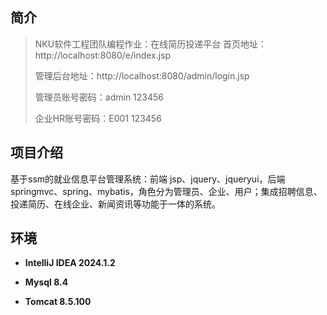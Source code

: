 ## 简介

> NKU软件工程团队编程作业：在线简历投递平台
> 首页地址：http://localhost:8080/e/index.jsp
> 
> 管理后台地址：http://localhost:8080/admin/login.jsp
> 
> 管理员账号密码：admin 123456
> 
> 企业HR账号密码：E001 123456
>

## 项目介绍
基于ssm的就业信息平台管理系统：前端 jsp、jquery、jqueryui，后端 springmvc、spring、mybatis，角色分为管理员、企业、用户；集成招聘信息、投递简历、在线企业、新闻资讯等功能于一体的系统。


## 环境

- <b>IntelliJ IDEA 2024.1.2</b>

- <b>Mysql 8.4</b>

- <b>Tomcat 8.5.100</b>



